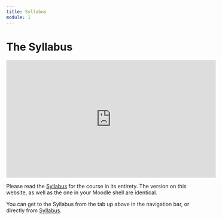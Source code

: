 ```yaml
---
title: Syllabus
module: 1
---
```


# The Syllabus

<iframe width="560" height="315" src="https://www.youtube.com/embed/PCh0WZqN9Cg" frameborder="0" allow="accelerometer; autoplay; encrypted-media; gyroscope; picture-in-picture" allowfullscreen></iframe>

Please read the <a href="https://moodle.umt.edu/pluginfile.php/1680177/mod_resource/content/2/MART%20120%20Fall%202019%20Syllabus%20Section%2000.pdf">Syllabus</a> for the course in its entirety. The version on this website, as well as the one in your Moodle shell are identical.

You can get to the Syllabus from the tab up above in the navigation bar, or directly from <a href="https://moodle.umt.edu/pluginfile.php/1680177/mod_resource/content/2/MART%20120%20Fall%202019%20Syllabus%20Section%2000.pdf" target="_blank">Syllabus</a>.


